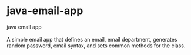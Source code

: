 # java-email-app
java email app 
<br>
<br>
A simple email app  that defines an email, email department, generates random password, email syntax, and sets common methods for the class.
